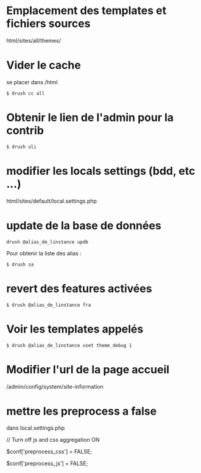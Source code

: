 Emplacement des templates et fichiers sources
==
html/sites/all/themes/


Vider le cache
==
se placer dans /html

<code>$ drush cc all</code>

Obtenir le lien de l'admin pour la contrib
==
<code>$ drush uli</code>


modifier les locals settings (bdd, etc ...)
==
html/sites/default/local.settings.php

update de la base de données
==
<code>drush @alias_de_linstance updb</code>

Pour obtenir la liste des alias :

<code>$ drush sa</code>


revert des features activées
==
<code>$ drush @alias_de_linstance fra</code>

Voir les templates appelés
==
<code>$ drush @alias_de_linstance vset theme_debug 1</code>

Modifier l'url de la page accueil
==
/admin/config/system/site-information

mettre les preprocess a false
==
dans local.settings.php



// Turn off js and css aggregation ON

$conf['preprocess_css'] = FALSE;

$conf['preprocess_js'] = FALSE;

